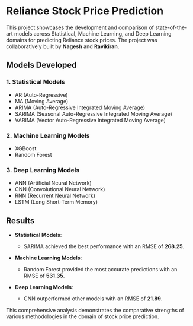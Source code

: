# Reliance Stock Price Prediction

This project showcases the development and comparison of state-of-the-art models across Statistical, Machine Learning, and Deep Learning domains for predicting Reliance stock prices. The project was collaboratively built by **Nagesh** and **Ravikiran**.

## Models Developed

### 1. Statistical Models
- AR (Auto-Regressive)  
- MA (Moving Average)  
- ARIMA (Auto-Regressive Integrated Moving Average)  
- SARIMA (Seasonal Auto-Regressive Integrated Moving Average)  
- VARIMA (Vector Auto-Regressive Integrated Moving Average)  

### 2. Machine Learning Models
- XGBoost  
- Random Forest  

### 3. Deep Learning Models
- ANN (Artificial Neural Network)  
- CNN (Convolutional Neural Network)  
- RNN (Recurrent Neural Network)  
- LSTM (Long Short-Term Memory)  

## Results

- **Statistical Models**:  
  - SARIMA achieved the best performance with an RMSE of **268.25**.  

- **Machine Learning Models**:  
  - Random Forest provided the most accurate predictions with an RMSE of **531.35**.  

- **Deep Learning Models**:  
  - CNN outperformed other models with an RMSE of **21.89**.  

This comprehensive analysis demonstrates the comparative strengths of various methodologies in the domain of stock price prediction.
